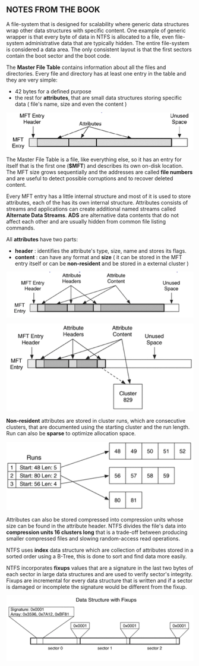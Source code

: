 ## NOTES FROM THE BOOK

A file-system that is designed for scalability where generic data structures wrap other data structures with specific content.
One example of generic wrapper is that every byte of data in NTFS is allocated to a file, even file-system administrative data that are typically hidden.
The entire file-system is considered a data area.
The only consistent layout is that the first sectors contain the boot sector and the boot code.

The **Master File Table** contains information about all the files and directories.
Every file and directory has at least one entry in the table and they are very simple:
- 42 bytes for a defined purpose
- the rest for **attributes**, that are small data structures storing specific data ( file's name, size and even the content )

![](./assets/MFT_ENTRY.png)

The Master File Table is a file, like everything else, so it has an entry for itself that is the first one (**$MFT**) and describes its own on-disk location.
The MFT size grows sequentially and the addresses are called **file numbers** and are useful to detect possible corruptions and to recover deleted content.

Every MFT entry has a little internal structure and most of it is used to store attributes, each of the has its own internal structure.
Attributes consists of streams and applications can create additional named streams called **Alternate Data Streams**.
**ADS** are alternative data contents that do not affect each other and are usually hidden from common file listing commands.

All **attributes** have two parts:
- **header** : identifies the attribute's type, size, name and stores its flags.
- **content** : can have any format and **size** ( it can be stored in the MFT entry itself or can be **non-resident** and be stored in a external cluster )

![](./assets/MFT_ENTRY_ATTRIBUTES.png)

![](./assets/MFT_ENTRY_ATTRIBUTES_NON_RESIDENT.png)

**Non-resident** attributes are stored in cluster runs, which are consecutive clusters, that are documented using the starting cluster and the run length.
Run can also be **sparse** to optimize allocation space.

![](./assets/NTFS_RUNS.png)

Attributes can also be stored compressed into compression units whose size can be found in the attribute header.
NTFS divides the file's data into **compression units 16 clusters long** that is a trade-off between producing smaller compressed files and slowing random-access read operations.

NTFS uses **index** data structure which are collection of attributes stored in a sorted order using a B-Tree, this is done to sort and find data more easily.

NTFS incorporates **fixups** values that are a signature in the last two bytes of each sector in large data structures and are used to verify sector's integrity.
Fixups are incremental for every data structure that is written and if a sector is damaged or incomplete the signature would be different from the fixup.

![](./assets/NTFS_FIXUPS.png)
